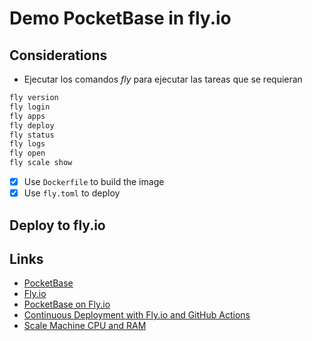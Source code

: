 # Demo PocketBase in fly.io

## Considerations

- Ejecutar los comandos _fly_ para ejecutar las tareas que se requieran

```bash
fly version
fly login
fly apps
fly deploy
fly status
fly logs
fly open
fly scale show
```

- [x] Use `Dockerfile` to build the image
- [x] Use `fly.toml` to deploy

## Deploy to fly.io

## Links

- [PocketBase](https://pocketbase.io)
- [Fly.io](https://fly.io)
- [PocketBase on Fly.io](https://github.com/pocketbase/pocketbase/discussions/537)
- [Continuous Deployment with Fly.io and GitHub Actions](https://fly.io/docs/app-guides/continuous-deployment-with-github-actions)
- [Scale Machine CPU and RAM](https://fly.io/docs/apps/scale-machine/)
